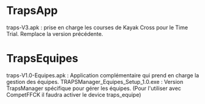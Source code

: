 # TrapsApp

traps-V3.apk : prise en charge les courses de Kayak Cross pour le Time Trial. Remplace la version précédente.

# TrapsEquipes

traps-V1.0-Equipes.apk : Application complémentaire qui prend en charge la gestion des équipes.
TRAPSManager_Equipes_Setup_1.0.exe : Version TrapsManager spécifique pour gérer les équipes.
(Pour l'utiliser avec CompetFFCK il faudra activer le device traps_equipe)

